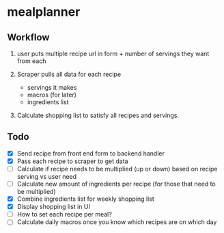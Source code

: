 # mealplanner

## Workflow

1. user puts multiple recipe url in form + number of servings they want from each

2. Scraper pulls all data for each recipe
    - servings it makes 
    - macros (for later)
    - ingredients list 

3. Calculate shopping list to satisfy all recipes and servings.


## Todo
- [x] Send recipe from front end form to backend handler
- [x] Pass each recipe to scraper to get data
- [ ] Calculate if recipe needs to be multiplied (up or down) based on recipe serving vs user need
- [ ] Calculate new amount of ingredients per recipe (for those that need to be multiplied)
- [x] Combine ingredients list for weekly shopping list
- [x] Display shopping list in UI
- [ ] How to set each recipe per meal?
- [ ] Calculate daily macros once you know which recipes are on which day